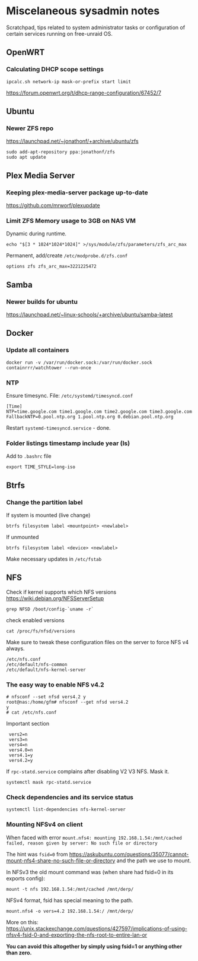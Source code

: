 # Miscelaneous sysadmin notes
Scratchpad, tips related to system administrator tasks or configuration of certain services running on free-unraid OS.

## OpenWRT

### Calculating DHCP scope settings

```
ipcalc.sh network-ip mask-or-prefix start limit
```

https://forum.openwrt.org/t/dhcp-range-configuration/67452/7

## Ubuntu

### Newer ZFS repo
https://launchpad.net/~jonathonf/+archive/ubuntu/zfs
```
sudo add-apt-repository ppa:jonathonf/zfs
sudo apt update
```

## Plex Media Server

### Keeping plex-media-server package up-to-date

https://github.com/mrworf/plexupdate

### Limit ZFS Memory usage to 3GB on NAS VM

Dynamic during runtime.
```
echo "$[3 * 1024*1024*1024]" >/sys/module/zfs/parameters/zfs_arc_max
```

Permanent, add/create `/etc/modprobe.d/zfs.conf`
```
options zfs zfs_arc_max=3221225472
```

## Samba

### Newer builds for ubuntu

https://launchpad.net/~linux-schools/+archive/ubuntu/samba-latest

## Docker
### Update all containers

```
docker run -v /var/run/docker.sock:/var/run/docker.sock containrrr/watchtower --run-once
```


### NTP

Ensure timesync. File: `/etc/systemd/timesyncd.conf`
```
[Time]
NTP=time.google.com time1.google.com time2.google.com time3.google.com
FallbackNTP=0.pool.ntp.org 1.pool.ntp.org 0.debian.pool.ntp.org
```

Restart `systemd-timesyncd.service` - done.

### Folder listings timestamp include year (ls)

Add to `.bashrc` file
```
export TIME_STYLE=long-iso
```

## Btrfs

### Change the partition label

If system is mounted (live change)
```
btrfs filesystem label <mountpoint> <newlabel>
```

If unmounted
```
btrfs filesystem label <device> <newlabel>
```

Make necessary updates in `/etc/fstab`

## NFS

Check if kernel supports which NFS versions
https://wiki.debian.org/NFSServerSetup

```
grep NFSD /boot/config-`uname -r`
```

check enabled versions
```
cat /proc/fs/nfsd/versions
```

Make sure to tweak these configuration files on the server to force NFS v4 always.

```
/etc/nfs.conf
/etc/default/nfs-common
/etc/default/nfs-kernel-server
```

### The easy way to enable NFS v4.2

```
# nfsconf --set nfsd vers4.2 y
root@nas:/home/gfm# nfsconf --get nfsd vers4.2
y
# cat /etc/nfs.conf
```

Important section
```
 vers2=n
 vers3=n
 vers4=n
 vers4.0=n
 vers4.1=y
 vers4.2=y
```

If `rpc-statd.service` complains after disabling V2 V3 NFS. Mask it.

```
systemctl mask rpc-statd.service
```

### Check dependencies and its service status

```
systemctl list-dependencies nfs-kernel-server
```

### Mounting NFSv4 on client 

When faced with error `mount.nfs4: mounting 192.168.1.54:/mnt/cached failed, reason given by server: No such file or directory`

The hint was `fsid=0` from https://askubuntu.com/questions/35077/cannot-mount-nfs4-share-no-such-file-or-directory and the path we use to mount.

In NFSv3 the old mount command was (when share had fsid=0 in its exports config):
```
mount -t nfs 192.168.1.54:/mnt/cached /mnt/derp/ 
```

NFSv4 format, fsid has special meaning to the path.

```
mount.nfs4 -o vers=4.2 192.168.1.54:/ /mnt/derp/
```

More on this: https://unix.stackexchange.com/questions/427597/implications-of-using-nfsv4-fsid-0-and-exporting-the-nfs-root-to-entire-lan-or

**You can avoid this altogether by simply using fsid=1 or anything other than zero.**
